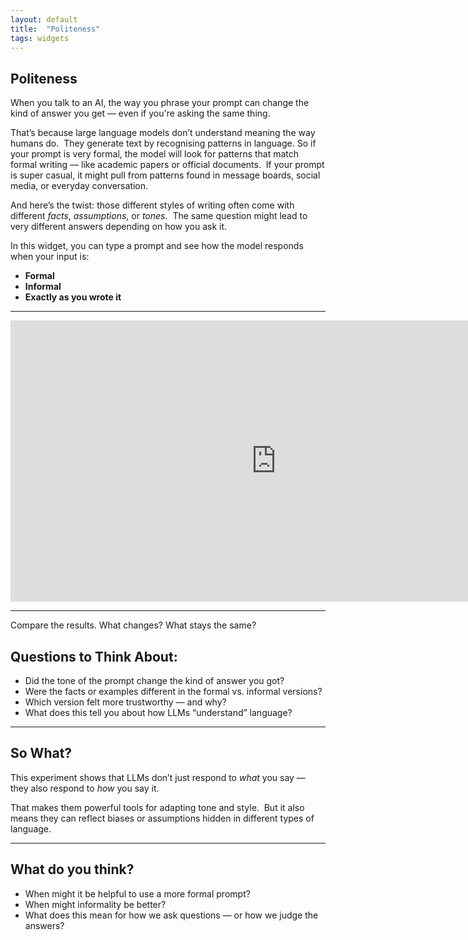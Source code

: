 ```yaml
---
layout: default
title:  "Politeness"
tags: widgets
---
```


## Politeness

When you talk to an AI, the way you phrase your prompt can change the kind of answer you get — even if you're asking the same thing.

That’s because large language models don’t understand meaning the way humans do.  
They generate text by recognising patterns in language. So if your prompt is very formal, the model will look for patterns that match formal writing — like academic papers or official documents.  
If your prompt is super casual, it might pull from patterns found in message boards, social media, or everyday conversation.

And here’s the twist: those different styles of writing often come with different *facts*, *assumptions*, or *tones*.  
The same question might lead to very different answers depending on how you ask it.

In this widget, you can type a prompt and see how the model responds when your input is:
- **Formal**
- **Informal**
- **Exactly as you wrote it**

---

<iframe
	src="https://willsh1997-politeness-demo.hf.space"
	frameborder="0"
	width="850"
	height="450"
></iframe>

---

Compare the results. What changes? What stays the same?

## Questions to Think About:

- Did the tone of the prompt change the kind of answer you got?
- Were the facts or examples different in the formal vs. informal versions?
- Which version felt more trustworthy — and why?
- What does this tell you about how LLMs “understand” language?

---

## So What?

This experiment shows that LLMs don’t just respond to *what* you say — they also respond to *how* you say it.

That makes them powerful tools for adapting tone and style.  
But it also means they can reflect biases or assumptions hidden in different types of language.

---

## What do you think?

- When might it be helpful to use a more formal prompt?
- When might informality be better?
- What does this mean for how we ask questions — or how we judge the answers?


